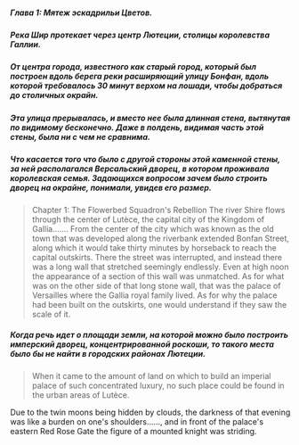 ##### Глава 1: Мятеж эскадрильи Цветов.
##### Река Шир протекает через центр Лютеции, столицы королевства Галлии.
##### От центра города, известного как старый город, который был построен вдоль берега реки расширяющий улицу Бонфан, вдоль которой  требовалось 30 минут верхом на лошади, чтобы добраться до столичных окрайн.
##### Эта улица прерывалась, и вместо нее была длинная стена, вытянутая по видимому бесконечно. Даже в полдень, видимая часть этой стены, была ни с чем не сравнима.
##### Что касается того что было с другой стороны этой каменной стены, за ней располагался Версальский дворец, в котором проживала королевская семья. Задающихся вопросом зачем было строить дворец на окрайне, понимали, увидев его размер.
>Chapter 1: The Flowerbed Squadron's Rebellion
>The river Shire flows through the center of Lutèce, the capital city of the Kingdom of Gallia…….
>From the center of the city which was known as the old town that was developed along the riverbank extended Bonfan Street, along which it would take thirty minutes by horseback to reach the capital outskirts.
>There the street was interrupted, and instead there was a long wall that stretched seemingly endlessly. Even at high noon the appearance of a section of this wall was unmatched.
>As for what was on the other side of that long stone wall, that was the palace of Versailles where the Gallia royal family lived. As for why the palace had been built on the outskirts, one would understand if they saw the scale of it.

##### Когда речь идет о площади земли, на которой можно было построить имперский дворец, концентрированной роскоши, то такого места было бы не найти в городских районах Лютеции.
>When it came to the amount of land on which to build an imperial palace of such concentrated luxury, no such place could be found in the urban areas of Lutèce.

Due to the twin moons being hidden by clouds, the darkness of that evening was like a burden on one's shoulders……, and in front of the palace's eastern Red Rose Gate the figure of a mounted knight was striding.
